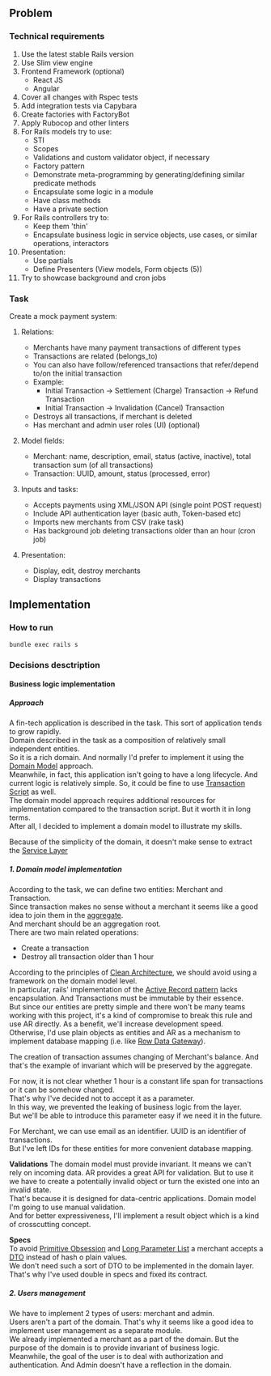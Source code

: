 ## Problem
### Technical requirements
1. Use the latest stable Rails version
2. Use Slim view engine
3. Frontend Framework (optional)
    - React JS
    - Angular
4. Cover all changes with Rspec tests
5. Add integration tests via Capybara
6. Create factories with FactoryBot
7. Apply Rubocop and other linters
8. For Rails models try to use:
    - STI
    - Scopes
    - Validations and custom validator object, if necessary
    - Factory pattern
    - Demonstrate meta-programming by generating/defining similar predicate
methods
    - Encapsulate some logic in a module
    - Have class methods
    - Have a private section
9. For Rails controllers try to:  
    - Keep them 'thin'
    - Encapsulate business logic in service objects, use cases, or similar
operations, interactors
10. Presentation:
    - Use partials
    - Define Presenters (View models, Form objects (5))
11. Try to showcase background and cron jobs

### Task
Create a mock payment system:
1. Relations:
    - Merchants have many payment transactions of different types
    - Transactions are related (belongs_to)
    - You can also have follow/referenced transactions that refer/depend to/on
the initial transaction
    - Example:
        - Initial Transaction -> Settlement (Charge) Transaction -> Refund
Transaction
        - Initial Transaction -> Invalidation (Cancel) Transaction
    - Destroys all transactions, if merchant is deleted
    - Has merchant and admin user roles (UI) (optional)

2. Model fields:
    - Merchant: name, description, email, status (active, inactive), total
transaction sum (of all transactions)
    - Transaction: UUID, amount, status (processed, error)

3. Inputs and tasks:
    - Accepts payments using XML/JSON API (single point POST request)
    - Include API authentication layer (basic auth, Token-based etc)
    - Imports new merchants from CSV (rake task)
    - Has background job deleting transactions older than an hour (cron job)
4. Presentation:
    - Display, edit, destroy merchants
    - Display transactions

## Implementation

### How to run
```shell script
bundle exec rails s
```

### Decisions desctription

#### Business logic implementation

##### Approach
A fin-tech application is described in the task. This sort of application tends to grow rapidly.  
Domain described in the task as a composition of relatively small independent entities.  
So it is a rich domain. And normally I'd prefer to implement it using the [Domain Model](https://martinfowler.com/eaaCatalog/domainModel.html) approach.  
Meanwhile, in fact, this application isn't going to have a long lifecycle. And current logic is relatively simple. So, it could be fine to use [Transaction Script](https://martinfowler.com/eaaCatalog/transactionScript.html) as well.  
The domain model approach requires additional resources for implementation compared to the transaction script. But it worth it in long terms.  
After all, I decided to implement a domain model to illustrate my skills.

Because of the simplicity of the domain, it doesn't make sense to extract the [Service Layer](https://martinfowler.com/eaaCatalog/serviceLayer.html)

##### 1. Domain model implementation

According to the task, we can define two entities: Merchant and Transaction.  
Since transaction makes no sense without a merchant it seems like a good idea to join them in the [aggregate](https://martinfowler.com/bliki/DDD_Aggregate.html).  
And merchant should be an aggregation root.  
There are two main related operations:
- Create a transaction
- Destroy all transaction older than 1 hour

According to the principles of [Clean Architecture](https://blog.cleancoder.com/uncle-bob/2012/08/13/the-clean-architecture.html), we should avoid using a framework on the domain model level.  
In particular, rails' implementation of the [Active Record pattern](https://www.martinfowler.com/eaaCatalog/activeRecord.html) lacks encapsulation. And Transactions must be immutable by their essence.  
But since our entities are pretty simple and there won't be many teams working with this project, it's a kind of compromise to break this rule and use AR directly. As a benefit, we'll increase development speed.  
Otherwise, I'd use plain objects as entities and AR as a mechanism to implement database mapping (i.e. like [Row Data Gateway](https://martinfowler.com/eaaCatalog/rowDataGateway.html)).  

The creation of transaction assumes changing of Merchant's balance. And that's the example of invariant which will be preserved by the aggregate.  
  
For now, it is not clear whether 1 hour is a constant life span for transactions or it can be somehow changed.  
That's why I've decided not to accept it as a parameter.  
In this way, we prevented the leaking of business logic from the layer.  
But we'll be able to introduce this parameter easy if we need it in the future.   

For Merchant, we can use email as an identifier. UUID is an identifier of transactions.  
But I've left IDs for these entities for more convenient database mapping.  

**Validations**
The domain model must provide invariant. It means we can't rely on incoming data.
AR provides a great API for validation. But to use it we have to create a potentially invalid object or turn the existed one into an invalid state.  
That's because it is designed for data-centric applications. Domain model I'm going to use manual validation.  
And for better expressiveness, I'll implement a result object which is a kind of crosscutting concept.   


**Specs**  
To avoid [Primitive Obsession](https://refactoring.guru/smells/primitive-obsession) and [Long Parameter List](https://refactoring.guru/smells/long-parameter-list) a merchant accepts a [DTO](https://martinfowler.com/eaaCatalog/dataTransferObject.html) instead of hash o plain values.  
We don't need such a sort of DTO to be implemented in the domain layer. That's why I've used double in specs and fixed its contract.  

##### 2. Users management
We have to implement 2 types of users: merchant and admin.  
Users aren't a part of the domain. That's why it seems like a good idea to implement user management as a separate module.  
We already implemented a merchant as a part of the domain. But the purpose of the domain is to provide invariant of business logic.  
Meanwhile, the goal of the user is to deal with authorization and authentication. And Admin doesn't have a reflection in the domain.  

